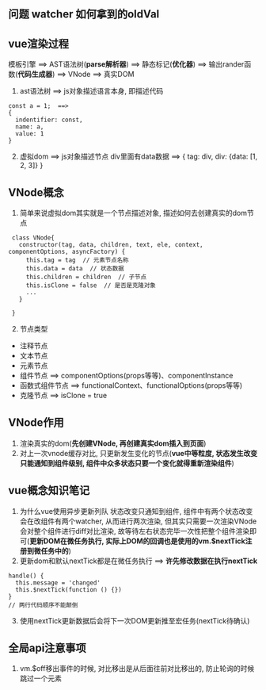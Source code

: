 ## 问题 watcher 如何拿到的oldVal

## vue渲染过程
模板引擎 ==> AST语法树(**parse解析器**) ==> 静态标记(**优化器**) ==> 输出rander函数(**代码生成器**) ==> VNode ==> 真实DOM
1. ast语法树 ==> js对象描述语言本身, 即描述代码
```
const a = 1;  ==>
{
  indentifier: const,
  name: a,
  value: 1
}
```
2. 虚拟dom ==> js对象描述节点
div里面有data数据 ==>
{
  tag: div,
  div: {data: [1, 2, 3]}
}

## VNode概念
1. 简单来说虚拟dom其实就是一个节点描述对象, 描述如何去创建真实的dom节点
 ```
  class VNode{
    constructor(tag, data, children, text, ele, context, componentOptions, asyncFactory) {
      this.tag = tag  // 元素节点名称
      this.data = data  // 状态数据
      this.children = children  // 子节点
      this.isClone = false  // 是否是克隆对象
      ...
    }
    
  }
 ```
2. 节点类型
  - 注释节点
  - 文本节点
  - 元素节点
  - 组件节点 ==> componentOptions(props等等)、componentInstance
  - 函数式组件节点 ==> functionalContext、functionalOptions(props等等)
  - 克隆节点 ==> isClone = true

## VNode作用
1. 渲染真实的dom(**先创建VNode, 再创建真实dom插入到页面**)
2. 对上一次vnode缓存对比, 只更新发生变化的节点(**vue中等粒度, 状态发生改变只能通知到组件级别, 组件中众多状态只要一个变化就得重新渲染组件**)

## vue概念知识笔记
1. 为什么vue使用异步更新列队
  状态改变只通知到组件, 组件中有两个状态改变会在改组件有两个watcher, 从而进行两次渲染, 但其实只需要一次渲染VNode会对整个组件进行diff对比渲染, 故等待左右状态完毕一次性把整个组件渲染即可(**更新DOM在微任务执行, 实际上DOM的回调也是使用的vm.$nextTick注册到微任务中的**)
2. 更新dom和默认nextTick都是在微任务执行 ==> **许先修改数据在执行nextTick**
```
handle() {
  this.message = 'changed'
  this.$nextTick(function () {})
}
// 两行代码顺序不能颠倒
```
3. 使用nextTick更新数据后会将下一次DOM更新推至宏任务(nextTick待确认)

## 全局api注意事项
1. vm.$off移出事件的时候, 对比移出是从后面往前对比移出的, 防止轮询的时候跳过一个元素
